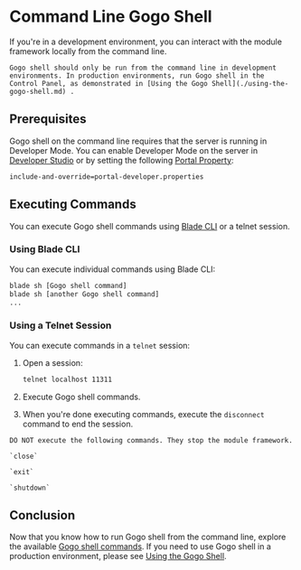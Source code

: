 # Command Line Gogo Shell

If you're in a development environment, you can interact with the module framework locally from the command line.

```{warning}
Gogo shell should only be run from the command line in development environments. In production environments, run Gogo shell in the Control Panel, as demonstrated in [Using the Gogo Shell](./using-the-gogo-shell.md) .
```

## Prerequisites

Gogo shell on the command line requires that the server is running in Developer Mode. You can enable Developer Mode on the server in [Developer Studio](../../../developing-applications/tooling/developer-studio.md) or by setting the following [Portal Property](../../../installation-and-upgrades/reference/portal-properties.md):

```properties
include-and-override=portal-developer.properties
```

## Executing Commands

You can execute Gogo shell commands using [Blade CLI](../../../developing-applications/tooling/blade-cli/installing-and-updating-blade-cli.md) or a telnet session.

### Using Blade CLI

You can execute individual commands using Blade CLI:

```bash
blade sh [Gogo shell command]
blade sh [another Gogo shell command]
...
```

### Using a Telnet Session

You can execute commands in a `telnet` session:

1. Open a session:

    ```bash
    telnet localhost 11311
    ```

1. Execute Gogo shell commands.

1. When you're done executing commands, execute the `disconnect` command to end the session.

```{warning}
DO NOT execute the following commands. They stop the module framework.

`close`

`exit`

`shutdown`
```

## Conclusion

Now that you know how to run Gogo shell from the command line, explore the available [Gogo shell commands](./gogo-shell-commands.md). If you need to use Gogo shell in a production environment, please see [Using the Gogo Shell](./using-the-gogo-shell.md).